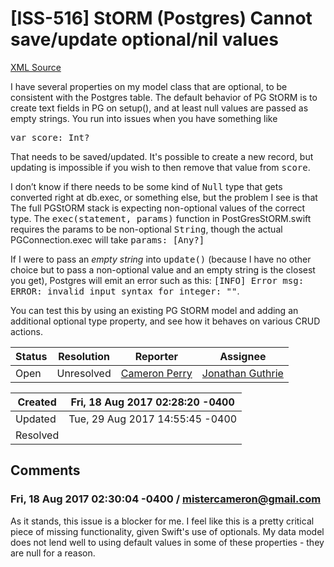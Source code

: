 # [ISS-516] StORM (Postgres) Cannot save/update optional/nil values

[XML Source](../xml/ISS-516.xml)
<p><p>I have several properties on my model class that are optional, to be consistent with the Postgres table. The default behavior of PG StORM is to create text fields in PG on setup(), and at least null values are passed as empty strings. You run into issues when you have something like </p>

<p><tt>var score: Int?</tt></p>

<p>That needs to be saved/updated. It's possible to create a new record, but updating is impossible if you wish to then remove that value from <tt>score</tt>.</p>

<p>I don’t know if there needs to be some kind of <tt>Null</tt> type that gets converted right at db.exec, or something else, but the problem I see is that The full PGStORM stack is expecting non-optional values of the correct type. The <tt>exec(statement, params)</tt> function in PostGresStORM.swift requires the params to be non-optional <tt>String</tt>, though the actual PGConnection.exec will take <tt>params: <span class="error">&#91;Any?&#93;</span></tt></p>

<p>If I were to pass an <em>empty string</em> into <tt>update()</tt> (because I have no other choice but to pass a non-optional value and an empty string is the closest you get), Postgres will emit an error such as this: <tt><span class="error">&#91;INFO&#93;</span> Error msg: ERROR:  invalid input syntax for integer: ""</tt>. </p>

<p>You can test this by using an existing PG StORM model and adding an additional optional type property, and see how it behaves on various CRUD actions.</p></p>





Status|Resolution|Reporter|Assignee
------|----------|--------|--------
Open|Unresolved|[Cameron Perry](mistercameron@gmail.com)|[Jonathan Guthrie]($jono)





Created|Fri, 18 Aug 2017 02:28:20 -0400
-------|--------------
Updated|Tue, 29 Aug 2017 14:55:45 -0400
Resolved|


## Comments




### Fri, 18 Aug 2017 02:30:04 -0400 / mistercameron@gmail.com 

<p><p>As it stands, this issue is a blocker for me. I feel like this is a pretty critical piece of missing functionality, given Swift's use of optionals. My data model does not lend well to using default values in some of these properties - they are null for a reason.</p></p>


